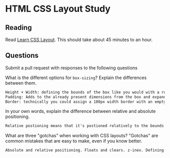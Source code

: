 # HTML CSS Layout Study

## Reading

Read [Learn CSS Layout](http://learnlayout.com). This should take about 45
 minutes to an hour.

## Questions

Submit a pull request with responses to the following questions

What is the different options for `box-sizing`? Explain the differences between
 them.

```md
Height + Width: defining the bounds of the box like you would with a ruler and a pencil.
Padding: Adds to the already present dimensions from the box and expands outwards.
Border: technically you could assign a 100px width border with an empty <div> and it would behave accordingly
```

In your own words, explain the difference between relative and absolute
 positioning.

```md
Relative postioning means that it's postioned relatively to the bounds of the browser. Absolute means it postion "absolutely" with in it's nearest parent element that also has a postion value.
```

What are three "gotchas" when working with CSS layouts? "Gotchas" are common
 mistakes that are easy to make, even if you know better.

```md
Absolute and relative positioning. Floats and clears. z-inex. Defining fixed margins that will knock elements out of order.
```
